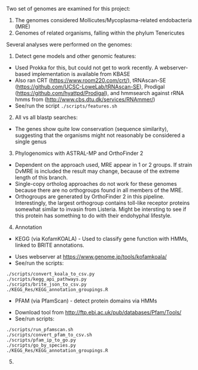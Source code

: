 Two set of genomes are examined for this project:
1) The genomes considered Mollicutes/Mycoplasma-related endobacteria (MRE)
2) Genomes of related organisms, falling within the phylum Tenericutes

Several analyses were performed on the genomes:
1) Detect gene models and other genomic features:
 - Used Prokka for this, but could not get to work recently. A webserver-based implementation is available from KBASE
 - Also ran CRT (https://www.room220.com/crt/), tRNAscan-SE (https://github.com/UCSC-LoweLab/tRNAscan-SE), Prodigal (https://github.com/hyattpd/Prodigal), and hmmsearch against rRNA hmms from (http://www.cbs.dtu.dk/services/RNAmmer/)
 - See/run the script `./scripts/features.sh`
2) All vs all blastp searches:
 - The genes show quite low conservation (sequence similarity), suggesting that the organisms might not reasonably be considered a single genus
3) Phylogenomics with ASTRAL-MP and OrthoFinder 2
 - Dependent on the approach used, MRE appear in 1 or 2 groups. If strain DvMRE is included the result may change, because of the extreme length of this branch.
 - Single-copy ortholog approaches do not work for these genomes because there are no orthogroups found in all members of the MRE.
 - Orthogroups are generated by OrthoFinder 2 in this pipeline. Interestingly, the largest orthogroup contains toll-like receptor proteins somewhat similar to invasin from Listeria. Might be intersting to see if this protein has something to do with their endohyphal lifestyle.
 4) Annotation
 - KEGG (via KofamKOALA) - Used to classify gene function with HMMs, linked to BRITE annotations.
  * Uses webserver at https://www.genome.jp/tools/kofamkoala/
  * See/run the scripts:
   ```
   ./scripts/convert_koala_to_csv.py
   ./scripts/kegg_api_pathways.py
   ./scripts/brite_json_to_csv.py
   ./KEGG_Res/KEGG_annotation_groupings.R
   ```
 - PFAM (via PfamScan) - detect protein domains via HMMs
  * Download tool from http://ftp.ebi.ac.uk/pub/databases/Pfam/Tools/
  * See/run scripts:
  ```
  ./scripts/run_pfamscan.sh
  ./scripts/convert_pfam_to_csv.sh
  ./scripts/pfam_ip_to_go.py
  ./scripts/go_by_species.py
  ./KEGG_Res/KEGG_annotation_groupings.R
  ```
 5)
